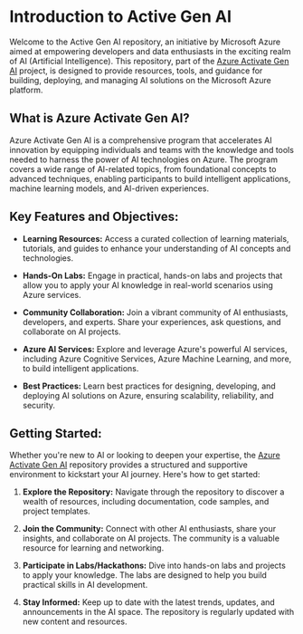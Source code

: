 
# Introduction to Active Gen AI

Welcome to the Active Gen AI repository, an initiative by Microsoft Azure aimed at empowering developers and data enthusiasts in the exciting realm of AI (Artificial Intelligence). This repository, part of the [Azure Activate Gen AI](https://github.com/Azure/activate-genai) project, is designed to provide resources, tools, and guidance for building, deploying, and managing AI solutions on the Microsoft Azure platform.

## What is Azure Activate Gen AI?

Azure Activate Gen AI is a comprehensive program that accelerates AI innovation by equipping individuals and teams with the knowledge and tools needed to harness the power of AI technologies on Azure. The program covers a wide range of AI-related topics, from foundational concepts to advanced techniques, enabling participants to build intelligent applications, machine learning models, and AI-driven experiences.

## Key Features and Objectives:

- **Learning Resources:** Access a curated collection of learning materials, tutorials, and guides to enhance your understanding of AI concepts and technologies.

- **Hands-On Labs:** Engage in practical, hands-on labs and projects that allow you to apply your AI knowledge in real-world scenarios using Azure services.

- **Community Collaboration:** Join a vibrant community of AI enthusiasts, developers, and experts. Share your experiences, ask questions, and collaborate on AI projects.

- **Azure AI Services:** Explore and leverage Azure's powerful AI services, including Azure Cognitive Services, Azure Machine Learning, and more, to build intelligent applications.

- **Best Practices:** Learn best practices for designing, developing, and deploying AI solutions on Azure, ensuring scalability, reliability, and security.

## Getting Started:

Whether you're new to AI or looking to deepen your expertise, the [Azure Activate Gen AI](https://github.com/Azure/activate-genai) repository provides a structured and supportive environment to kickstart your AI journey. Here's how to get started:

1. **Explore the Repository:** Navigate through the repository to discover a wealth of resources, including documentation, code samples, and project templates.

2. **Join the Community:** Connect with other AI enthusiasts, share your insights, and collaborate on AI projects. The community is a valuable resource for learning and networking.

3. **Participate in Labs/Hackathons:** Dive into hands-on labs and projects to apply your knowledge. The labs are designed to help you build practical skills in AI development.

4. **Stay Informed:** Keep up to date with the latest trends, updates, and announcements in the AI space. The repository is regularly updated with new content and resources.



